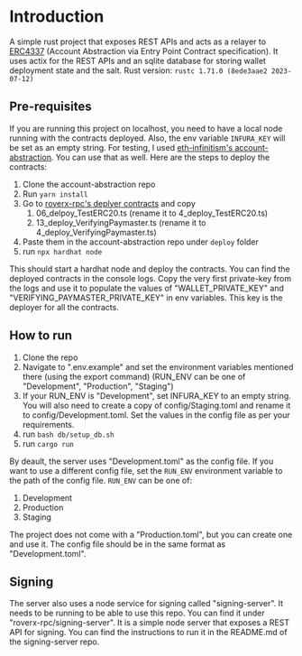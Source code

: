 # Introduction
A simple rust project that exposes REST APIs and acts as a relayer to [ERC4337](https://eips.ethereum.org/EIPS/eip-4337#rpc-methods-eth-namespace) (Account Abstraction via Entry Point Contract specification).
It uses actix for the REST APIs and an sqlite database for storing wallet deployment state and the salt. Rust version: `rustc 1.71.0 (8ede3aae2 2023-07-12)`

## Pre-requisites
If you are running this project on localhost, you need to have a local node running with the contracts deployed. Also, the env variable `INFURA_KEY` will be set as an empty string. For testing, I used [eth-infinitism's account-abstraction](https://github.com/eth-infinitism/account-abstraction). You can use that as well. Here are the steps to deploy the contracts:
1. Clone the account-abstraction repo
2. Run `yarn install`
3. Go to [roverx-rpc's deplyer contracts](https://github.com/Club-Defy/roverx-rpc/tree/base/scw/provider/deployer) and copy
   1. 06_delpoy_TestERC20.ts (rename it to 4_deploy_TestERC20.ts)
   2. 13_deploy_VerifyingPaymaster.ts (rename it to 4_deploy_VerifyingPaymaster.ts)
4. Paste them in the account-abstraction repo under `deploy` folder
5. run `npx hardhat node`

This should start a hardhat node and deploy the contracts. You can find the deployed contracts in the console logs. Copy the very first private-key from the logs and use it to populate the values of "WALLET_PRIVATE_KEY" and "VERIFYING_PAYMASTER_PRIVATE_KEY" in env variables. This key is the deployer for all the contracts.

## How to run
1. Clone the repo
2. Navigate to ".env.example" and set the environment variables mentioned there (using the export command) (RUN_ENV can be one of "Development", "Production", "Staging")
3. If your RUN_ENV is "Development", set INFURA_KEY to an empty string. You will also need to create a copy of config/Staging.toml and rename it to config/Development.toml. Set the values in the config file as per your requirements.
4. run `bash db/setup_db.sh`
5. run `cargo run`

By deault, the server uses "Development.toml" as the config file. If you want to use a different config file, set the `RUN_ENV` environment variable to the path of the config file. `RUN_ENV` can be one of:
1. Development
2. Production
3. Staging

The project does not come with a "Production.toml", but you can create one and use it. The config file should be in the same format as "Development.toml".

## Signing
The server also uses a node service for signing called "signing-server". It needs to be running to be able to use this repo. You can find it under "roverx-rpc/signing-server". It is a simple node server that exposes a REST API for signing. You can find the instructions to run it in the README.md of the signing-server repo.
